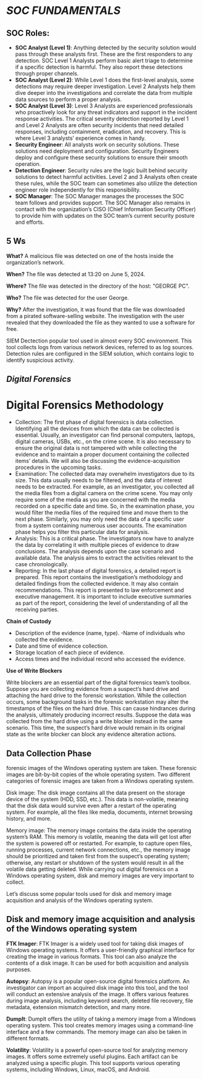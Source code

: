 # ***SOC  FUNDAMENTALS***

## **SOC Roles:**

- **SOC Analyst (Level 1)**: Anything detected by the security solution would pass through these analysts first. These are the first responders to any detection. SOC Level 1 Analysts perform basic alert triage to determine if a specific detection is harmful. They also report these detections through proper channels.
- **SOC Analyst (Level 2)**: While Level 1 does the first-level analysis, some detections may require deeper investigation. Level 2 Analysts help them dive deeper into the investigations and correlate the data from multiple data sources to perform a proper analysis.
- **SOC Analyst (Level 3)**: Level 3 Analysts are experienced professionals who proactively look for any threat indicators and support in the incident response activities. The critical severity detection reported by Level 1 and Level 2 Analysts are often security incidents that need detailed responses, including containment, eradication, and recovery. This is where Level 3 analysts’ experience comes in handy.
- **Security Engineer**: All analysts work on security solutions. These solutions need deployment and configuration. Security Engineers deploy and configure these security solutions to ensure their smooth operation.
- **Detection Engineer**: Security rules are the logic built behind security solutions to detect harmful activities. Level 2 and 3 Analysts often create these rules, while the SOC team can sometimes also utilize the detection engineer role independently for this responsibility.
- **SOC Manager**: The SOC Manager manages the processes the SOC team follows and provides support. The SOC Manager also remains in contact with the organization’s CISO (Chief Information Security Officer) to provide him with updates on the SOC team’s current security posture and efforts.

## 5 Ws

**What?**	A malicious file was detected on one of the hosts inside the organization’s network.

**When?**	The file was detected at 13:20 on June 5, 2024.

**Where?**	The file was detected in the directory of the host: "GEORGE PC".

**Who?**	The file was detected for the user George.

**Why?**	After the investigation, it was found that the file was downloaded from a pirated software-selling website. The investigation with the user revealed that they downloaded the file as they wanted to use a software for free.

SIEM Dectection popular tool used in almost every SOC environment. This tool collects logs from various network devices, referred to as log sources. Detection rules are configured in the SIEM solution, which contains logic to identify suspicious activity.

## ***Digital Forensics***

# **Digital Forensics Methodology**

- Collection: The first phase of digital forensics is data collection. Identifying all the devices from which the data can be collected is essential. Usually, an investigator can find personal computers, laptops, digital cameras, USBs, etc., on the crime scene. It is also necessary to ensure the original data is not tampered with while collecting the evidence and to maintain a proper document containing the collected items’ details. We will also be discussing the evidence-acquisition procedures in the upcoming tasks.
- Examination: The collected data may overwhelm investigators due to its size. This data usually needs to be filtered, and the data of interest needs to be extracted. For example, as an investigator, you collected all the media files from a digital camera on the crime scene. You may only require some of the media as you are concerned with the media recorded on a specific date and time. So, in the examination phase, you would filter the media files of the required time and move them to the next phase. Similarly, you may only need the data of a specific user from a system containing numerous user accounts. The examination phase helps you filter this particular data for analysis.
- Analysis: This is a critical phase. The investigators now have to analyze the data by correlating it with multiple pieces of evidence to draw conclusions. The analysis depends upon the case scenario and available data. The analysis aims to extract the activities relevant to the case chronologically.
- Reporting: In the last phase of digital forensics, a detailed report is prepared. This report contains the investigation’s methodology and detailed findings from the collected evidence. It may also contain recommendations. This report is presented to law enforcement and executive management. It is important to include executive summaries as part of the report, considering the level of understanding of all the receiving parties.

**Chain of Custody**

- Description of the evidence (name, type).
-Name of individuals who collected the evidence.
- Date and time of evidence collection.
- Storage location of each piece of evidence.
- Access times and the individual record who accessed the evidence.

**Use of Write Blockers**

Write blockers are an essential part of the digital forensics team’s toolbox. Suppose you are collecting evidence from a suspect’s hard drive and attaching the hard drive to the forensic workstation. While the collection occurs, some background tasks in the forensic workstation may alter the timestamps of the files on the hard drive. This can cause hindrances during the analysis, ultimately producing incorrect results. Suppose the data was collected from the hard drive using a write blocker instead in the same scenario. This time, the suspect’s hard drive would remain in its original state as the write blocker can block any evidence alteration actions.

## **Data Collection Phase**

forensic images of the Windows operating system are taken. These forensic images are bit-by-bit copies of the whole operating system. Two different categories of forensic images are taken from a Windows operating system.

Disk image: The disk image contains all the data present on the storage device of the system (HDD, SSD, etc.). This data is non-volatile, meaning that the disk data would survive even after a restart of the operating system. For example, all the files like media, documents, internet browsing history, and more.

Memory image: The memory image contains the data inside the operating system’s RAM. This memory is volatile, meaning the data will get lost after the system is powered off or restarted. For example, to capture open files, running processes, current network connections, etc., the memory image should be prioritized and taken first from the suspect’s operating system; otherwise, any restart or shutdown of the system would result in all the volatile data getting deleted. While carrying out digital forensics on a Windows operating system, disk and memory images are very important to collect.

Let’s discuss some popular tools used for disk and memory image acquisition and analysis of the Windows operating system.

## **Disk and memory image acquisition and analysis of the Windows operating system**

**FTK Imager**: FTK Imager is a widely used tool for taking disk images of Windows operating systems. It offers a user-friendly graphical interface for creating the image in various formats. This tool can also analyze the contents of a disk image. It can be used for both acquisition and analysis purposes.

**Autopsy**: Autopsy is a popular open-source digital forensics platform. An investigator can import an acquired disk image into this tool, and the tool will conduct an extensive analysis of the image. It offers various features during image analysis, including keyword search, deleted file recovery, file metadata, extension mismatch detection, and many more.

**DumpIt**: DumpIt offers the utility of taking a memory image from a Windows operating system. This tool creates memory images using a command-line interface and a few commands. The memory image can also be taken in different formats.

**Volatility**: Volatility is a powerful open-source tool for analyzing memory images. It offers some extremely useful plugins. Each artifact can be analyzed using a specific plugin. This tool supports various operating systems, including Windows, Linux, macOS, and Android.

